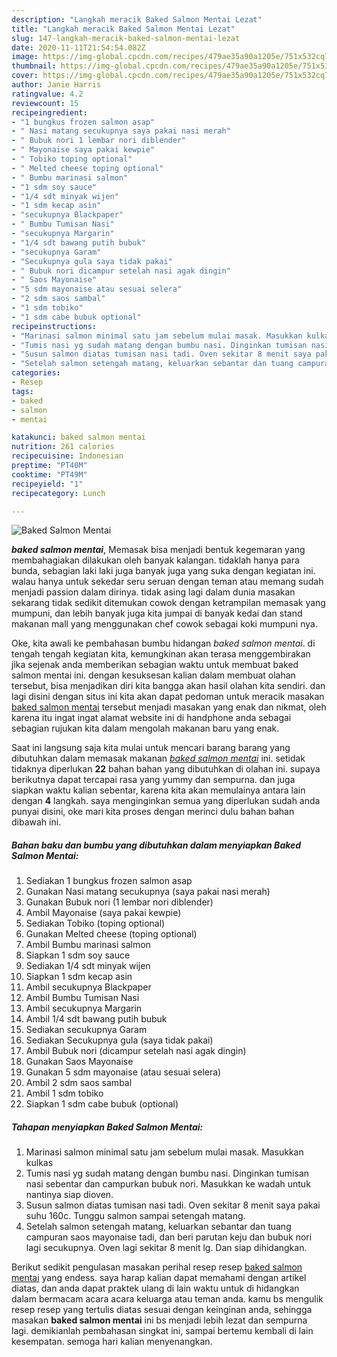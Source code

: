 ```yaml
---
description: "Langkah meracik Baked Salmon Mentai Lezat"
title: "Langkah meracik Baked Salmon Mentai Lezat"
slug: 147-langkah-meracik-baked-salmon-mentai-lezat
date: 2020-11-11T21:54:54.082Z
image: https://img-global.cpcdn.com/recipes/479ae35a90a1205e/751x532cq70/baked-salmon-mentai-foto-resep-utama.jpg
thumbnail: https://img-global.cpcdn.com/recipes/479ae35a90a1205e/751x532cq70/baked-salmon-mentai-foto-resep-utama.jpg
cover: https://img-global.cpcdn.com/recipes/479ae35a90a1205e/751x532cq70/baked-salmon-mentai-foto-resep-utama.jpg
author: Janie Harris
ratingvalue: 4.2
reviewcount: 15
recipeingredient:
- "1 bungkus frozen salmon asap"
- " Nasi matang secukupnya saya pakai nasi merah"
- " Bubuk nori 1 lembar nori diblender"
- " Mayonaise saya pakai kewpie"
- " Tobiko toping optional"
- " Melted cheese toping optional"
- " Bumbu marinasi salmon"
- "1 sdm soy sauce"
- "1/4 sdt minyak wijen"
- "1 sdm kecap asin"
- "secukupnya Blackpaper"
- " Bumbu Tumisan Nasi"
- "secukupnya Margarin"
- "1/4 sdt bawang putih bubuk"
- "secukupnya Garam"
- "Secukupnya gula saya tidak pakai"
- " Bubuk nori dicampur setelah nasi agak dingin"
- " Saos Mayonaise"
- "5 sdm mayonaise atau sesuai selera"
- "2 sdm saos sambal"
- "1 sdm tobiko"
- "1 sdm cabe bubuk optional"
recipeinstructions:
- "Marinasi salmon minimal satu jam sebelum mulai masak. Masukkan kulkas"
- "Tumis nasi yg sudah matang dengan bumbu nasi. Dinginkan tumisan nasi sebentar dan campurkan bubuk nori. Masukkan ke wadah untuk nantinya siap dioven."
- "Susun salmon diatas tumisan nasi tadi. Oven sekitar 8 menit saya pakai suhu 160c. Tunggu salmon sampai setengah matang."
- "Setelah salmon setengah matang, keluarkan sebantar dan tuang campuran saos mayonaise tadi, dan beri parutan keju dan bubuk nori lagi secukupnya. Oven lagi sekitar 8 menit lg. Dan siap dihidangkan."
categories:
- Resep
tags:
- baked
- salmon
- mentai

katakunci: baked salmon mentai 
nutrition: 261 calories
recipecuisine: Indonesian
preptime: "PT40M"
cooktime: "PT49M"
recipeyield: "1"
recipecategory: Lunch

---
```



![Baked Salmon Mentai](https://img-global.cpcdn.com/recipes/479ae35a90a1205e/751x532cq70/baked-salmon-mentai-foto-resep-utama.jpg)

<b><i>baked salmon mentai</i></b>, Memasak bisa menjadi bentuk kegemaran yang membahagiakan dilakukan oleh banyak kalangan. tidaklah hanya para bunda, sebagian laki laki juga banyak juga yang suka dengan kegiatan ini. walau hanya untuk sekedar seru seruan dengan teman atau memang sudah menjadi passion dalam dirinya. tidak asing lagi dalam dunia masakan sekarang tidak sedikit ditemukan cowok dengan ketrampilan memasak yang mumpuni, dan lebih banyak juga kita jumpai di banyak kedai dan stand makanan mall yang menggunakan chef cowok sebagai koki mumpuni nya.



Oke, kita awali ke pembahasan bumbu hidangan <i>baked salmon mentai</i>. di tengah tengah kegiatan kita, kemungkinan akan terasa menggembirakan jika sejenak anda memberikan sebagian waktu untuk membuat baked salmon mentai ini. dengan kesuksesan kalian dalam membuat olahan tersebut, bisa menjadikan diri kita bangga akan hasil olahan kita sendiri. dan lagi disini dengan situs ini kita akan dapat pedoman untuk meracik masakan <u>baked salmon mentai</u> tersebut menjadi masakan yang enak dan nikmat, oleh karena itu ingat ingat alamat website ini di handphone anda sebagai sebagian rujukan kita dalam mengolah makanan baru yang enak.


Saat ini langsung saja kita mulai untuk mencari barang barang yang dibutuhkan dalam memasak makanan <u><i>baked salmon mentai</i></u> ini. setidak tidaknya diperlukan <b>22</b> bahan bahan yang dibutuhkan di olahan ini. supaya berikutnya dapat tercapai rasa yang yummy dan sempurna. dan juga siapkan waktu kalian sebentar, karena kita akan memulainya antara lain dengan <b>4</b> langkah. saya menginginkan semua yang diperlukan sudah anda punyai disini, oke mari kita proses dengan merinci dulu bahan bahan dibawah ini.

<!--inarticleads1-->

##### Bahan baku dan bumbu yang dibutuhkan dalam menyiapkan Baked Salmon Mentai:

1. Sediakan 1 bungkus frozen salmon asap
1. Gunakan  Nasi matang secukupnya (saya pakai nasi merah)
1. Gunakan  Bubuk nori (1 lembar nori diblender)
1. Ambil  Mayonaise (saya pakai kewpie)
1. Sediakan  Tobiko (toping optional)
1. Gunakan  Melted cheese (toping optional)
1. Ambil  Bumbu marinasi salmon
1. Siapkan 1 sdm soy sauce
1. Sediakan 1/4 sdt minyak wijen
1. Siapkan 1 sdm kecap asin
1. Ambil secukupnya Blackpaper
1. Ambil  Bumbu Tumisan Nasi
1. Ambil secukupnya Margarin
1. Ambil 1/4 sdt bawang putih bubuk
1. Sediakan secukupnya Garam
1. Sediakan Secukupnya gula (saya tidak pakai)
1. Ambil  Bubuk nori (dicampur setelah nasi agak dingin)
1. Gunakan  Saos Mayonaise
1. Gunakan 5 sdm mayonaise (atau sesuai selera)
1. Ambil 2 sdm saos sambal
1. Ambil 1 sdm tobiko
1. Siapkan 1 sdm cabe bubuk (optional)




<!--inarticleads2-->

##### Tahapan menyiapkan Baked Salmon Mentai:

1. Marinasi salmon minimal satu jam sebelum mulai masak. Masukkan kulkas
1. Tumis nasi yg sudah matang dengan bumbu nasi. Dinginkan tumisan nasi sebentar dan campurkan bubuk nori. Masukkan ke wadah untuk nantinya siap dioven.
1. Susun salmon diatas tumisan nasi tadi. Oven sekitar 8 menit saya pakai suhu 160c. Tunggu salmon sampai setengah matang.
1. Setelah salmon setengah matang, keluarkan sebantar dan tuang campuran saos mayonaise tadi, dan beri parutan keju dan bubuk nori lagi secukupnya. Oven lagi sekitar 8 menit lg. Dan siap dihidangkan.




Berikut sedikit pengulasan masakan perihal resep resep <u>baked salmon mentai</u> yang endess. saya harap kalian dapat memahami dengan artikel diatas, dan anda dapat praktek ulang di lain waktu untuk di hidangkan dalam bermacam acara acara keluarga atau teman anda. kamu bs mengulik resep resep yang tertulis diatas sesuai dengan keinginan anda, sehingga masakan <b>baked salmon mentai</b> ini bs menjadi lebih lezat dan sempurna lagi. demikianlah pembahasan singkat ini, sampai bertemu kembali di lain kesempatan. semoga hari kalian menyenangkan.
